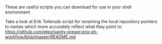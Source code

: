 These are useful scripts you can download for use in your shell environment

Take a look at  Erik Tolleruds script for renaming the local repository pointers to names which more accurately reflect what they point to:
https://github.com/eteq/sanity-preserving-gh-workflow/blob/master/README.md
